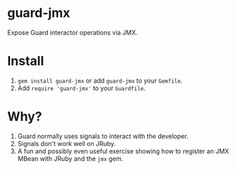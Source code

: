 # guard-jmx

Expose Guard interactor operations via JMX. 

# Install

1. `gem install guard-jmx` or add `guard-jmx` to your `Gemfile`.
2. Add `require 'guard-jmx'` to your `Guardfile`.

# Why?

1. Guard normally uses signals to interact with the developer.
2. Signals don't work well on JRuby.
3. A fun and possibly even useful exercise showing how to register an
   JMX MBean with JRuby and the `jmx` gem.
